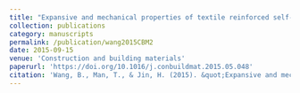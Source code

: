 ```yaml
---
title: "Expansive and mechanical properties of textile reinforced self-stressing concrete"
collection: publications
category: manuscripts
permalink: /publication/wang2015CBM2
date: 2015-09-15
venue: 'Construction and building materials'
paperurl: 'https://doi.org/10.1016/j.conbuildmat.2015.05.048'
citation: 'Wang, B., Man, T., & Jin, H. (2015). &quot;Expansive and mechanical properties of textile reinforced self-stressing concrete.&quot; <i>Construction and Building Materials</i>. 93, 1042-1050.'
---
```

